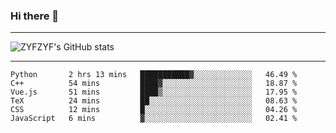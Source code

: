 ### Hi there 👋

-------

<!--

- 🔭 I’m currently working on ...
- 🌱 I’m currently learning Rust
- 👯 I’m looking to collaborate on ...
- 🤔 I’m looking for help with ...
- 💬 Ask me about ...
- 📫 How to reach me: ...
- 😄 Pronouns: ...
- ⚡ Fun fact: ...

-------
-->

![ZYFZYF's GitHub stats](https://github-readme-stats.vercel.app/api?username=ZYFZYF)


-------

<!--START_SECTION:waka-->

```text
Python       2 hrs 13 mins   ███████████▓░░░░░░░░░░░░░   46.49 %
C++          54 mins         ████▓░░░░░░░░░░░░░░░░░░░░   18.87 %
Vue.js       51 mins         ████▒░░░░░░░░░░░░░░░░░░░░   17.95 %
TeX          24 mins         ██░░░░░░░░░░░░░░░░░░░░░░░   08.63 %
CSS          12 mins         █░░░░░░░░░░░░░░░░░░░░░░░░   04.26 %
JavaScript   6 mins          ▓░░░░░░░░░░░░░░░░░░░░░░░░   02.41 %
```

<!--END_SECTION:waka-->


